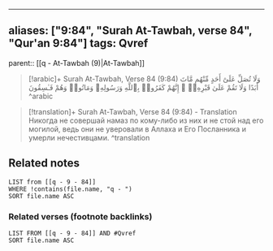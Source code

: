 
---
aliases: ["9:84", "Surah At-Tawbah, verse 84", "Qur'an 9:84"]
tags: Qvref
---

parent:: [[q - At-Tawbah (9)|At-Tawbah]]

> [!arabic]+ Surah At-Tawbah, Verse 84 (9:84)
> <span class="quran-arabic">وَلَا تُصَلِّ عَلَىٰٓ أَحَدٍ مِّنْهُم مَّاتَ أَبَدًا وَلَا تَقُمْ عَلَىٰ قَبْرِهِۦٓ ۖ إِنَّهُمْ كَفَرُوا۟ بِٱللَّهِ وَرَسُولِهِۦ وَمَاتُوا۟ وَهُمْ فَـٰسِقُونَ</span>
^arabic

> [!translation]+ Surah At-Tawbah, Verse 84 (9:84) - Translation
> Никогда не совершай намаз по кому-либо из них и не стой над его могилой, ведь они не уверовали в Аллаха и Его Посланника и умерли нечестивцами.
^translation



## Related notes
```dataview
LIST from [[q - 9 - 84]]
WHERE !contains(file.name, "q - ")
SORT file.name ASC
```

### Related verses (footnote backlinks)
```dataview
LIST FROM [[q - 9 - 84]] AND #Qvref
SORT file.name ASC
```

